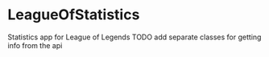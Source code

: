 # LeagueOfStatistics
Statistics app for League of Legends
TODO
add separate classes for getting info from the api
